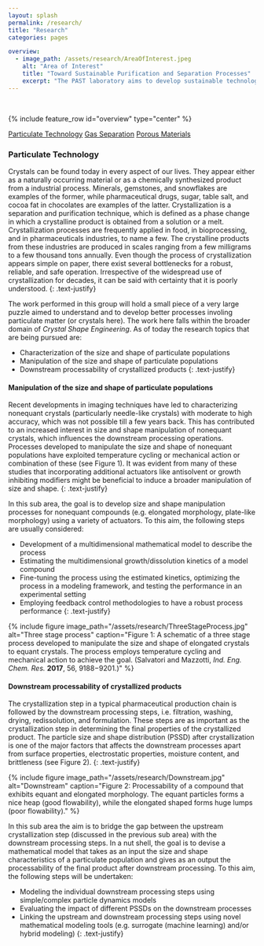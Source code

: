```yaml
---
layout: splash
permalink: /research/
title: "Research"
categories: pages

overview:
  - image_path: /assets/research/AreaOfInterest.jpeg
    alt: "Area of Interest"
    title: "Toward Sustainable Purification and Separation Processes"
    excerpt: "The PAST laboratory aims to develop sustainable technologies for challenging purification and separation problems. To achieve this the research activities span all the way from understanding fundamentals to developing processes. *Particulate Technology*, *Gas Separation*, and *Porous Materials* are the three focus areas of the laboratory. <br />"
---
```


<br />

{% include feature_row id="overview" type="center" %}

<a href="#ParTech" class="btn btn--primary">Particulate Technology</a> <a href="#" class="btn btn--primary">Gas Separation</a> <a href="#" class="btn btn--primary">Porous Materials</a>

<h3 id="ParTech">Particulate Technology</h3>
Crystals can be found today in every aspect of our lives. They appear either as a naturally occurring material or as a chemically synthesized product from a industrial process. Minerals, gemstones, and snowflakes are examples of the former, while pharmaceutical drugs, sugar, table salt, and cocoa fat in chocolates are examples of the latter. Crystallization is a separation and purification technique, which is defined as a phase change in which a crystalline product is obtained from a solution or a melt. Crystallization processes are frequently applied in food, in bioprocessing, and in pharmaceuticals industries, to name a few. The crystalline products from these industries are produced in scales ranging from a few milligrams to a few thousand tons annually. Even though the process of crystallization appears simple on paper, there exist several bottlenecks for a robust, reliable, and safe operation. Irrespective of the widespread use of crystallization for decades, it can be said with certainty that it is poorly understood. 
{: .text-justify}

The work performed in this group will hold a small piece of a very large puzzle aimed to understand and to develop better processes involing particulate matter (or crystals here). The work here falls within the broader domain of *Crystal Shape Engineering*. As of today the research topics that are being pursued are:
* Characterization of the size and shape of particulate populations
* Manipulation of the size and shape of particulate populations
* Downstream processability of crystallized products
{: .text-justify}

<h4>Manipulation of the size and shape of particulate populations</h4>
Recent developments in imaging techniques have led to characterizing nonequant crystals (particularly needle-like crystals) with moderate to high accuracy, which was not possible till a few years back. This has contributed to an increased interest in size and shape manipulation of nonequant crystals, which influences the downstream processing operations. Processes developed to manipulate the size and shape of nonequant populations have exploited temperature cycling or mechanical action or combination of these (see Figure 1). It was evident from many of these studies that incorporating additional actuators like antisolvent or growth inhibiting modifiers might be beneficial to induce a broader manipulation of size and shape.
{: .text-justify}

In this sub area, the goal is to develop size and shape manipulation processes for nonequant compounds (e.g. elongated morphology, plate-like morphology) using a variety of actuators. To this aim, the following steps are usually considered:
* Development of a multidimensional mathematical model to describe the process
* Estimating the multidimensional growth/dissolution kinetics of a model compound
* Fine-tuning the process using the estimated kinetics, optimizing the process in a modeling framework, and testing the performance in an experimental setting
* Employing feedback control methodologies to have a robust process performance
{: .text-justify}

{% include figure image_path="/assets/research/ThreeStageProcess.jpg" alt="Three stage process" caption="Figure 1: A schematic of a three stage process developed to manipulate the size and shape of elongated crystals to equant crystals. The process employs temperature cycling and mechanical action to achieve the goal. (Salvatori and Mazzotti, *Ind. Eng. Chem. Res.* **2017**, 56, 9188−9201.)" %}

<h4>Downstream processability of crystallized products</h4>
The crystallization step in a typical pharmaceutical production chain is followed by the downstream processing steps, i.e. filtration, washing, drying, redissolution, and formulation. These steps are as important as the crystallization step in determining the final properties of the crystallized product. The particle size and shape distribution (PSSD) after crystallization is one of the major factors that affects the downstream processes apart from surface properties, electrostatic properties, moisture content, and brittleness (see Figure 2). 
{: .text-justify}

{% include figure image_path="/assets/research/Downstream.jpg" alt="Downstream" caption="Figure 2: Processability of a compound that exhibits equant and elongated morphology. The equant particles forms a nice heap (good flowability), while the elongated shaped forms huge lumps (poor flowability)." %}

In this sub area the aim is to bridge the gap between the upstream crystallization step (discussed in the previous sub area) with the downstream processing steps. In a nut shell, the goal is to devise a mathematical model that takes as an input the size and shape characteristics of a particulate population and gives as an output the processability of the final product after downstream processing. To this aim, the following steps will be undertaken:
* Modeling the individual downstream processing steps using simple/complex particle dynamics models
* Evaluating the impact of different PSSDs on the downstream processes
* Linking the upstream and downstream processing steps using novel mathematical modeling tools (e.g. surrogate (machine learning) and/or hybrid modeling)
{: .text-justify}
